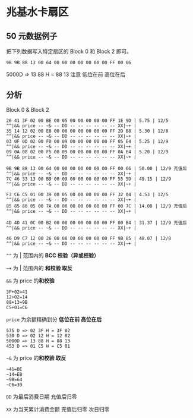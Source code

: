 # 兆基水卡扇区

## 50 元数据例子

把下列数据写入特定扇区的 Block 0 和 Block 2 即可。

`9B 9B 88 13 00 64 00 00 00 00 00 00 00 FF 00 66`

5000D => 13 88 H = 88 13 注意 低位在前 高位在后

## 分析

Block 0 & Block 2

```
26 41 3F 02 00 BE 00 05 00 00 00 00 00 FF 1E 9D | 5.75 | 12/5
^^|&& price -- ~& -- DD -- -- -- -- -- -- XX|~+ |
35 14 12 02 00 EB 00 08 00 00 00 00 00 FF 2D B8 | 5.30 | 12/8
^^|&& price -- ~& -- DD -- -- -- -- -- -- XX|~+ |
03 0F 0D 02 00 F0 00 09 00 00 00 00 00 FF 05 E4 | 5.25 | 12/9
^^|&& price -- ~& -- DD -- -- -- -- -- -- XX|~+ |
09 0A 08 02 00 F5 00 09 00 00 00 00 00 FF 0A E4 | 5.20 | 12/9
^^|&& price -- ~& -- DD -- -- -- -- -- -- XX|~+ |
```

```
9B 9B 88 13 00 64 00 00 00 00 00 00 00 FF 00 66 | 50.00 | 12/9 充值后
^^|&& price -- ~& -- DD -- -- -- -- -- -- XX|~+ |
7C 46 33 13 00 B9 00 09 00 00 00 00 00 FF 55 5D | 49.15 | 12/9
^^|&& price -- ~& -- DD -- -- -- -- -- -- XX|~+ |
```

```
F3 C6 C5 01 00 39 00 05 00 00 00 00 00 FF 32 04 | 4.53 | 12/5
^^|&& price -- ~& -- DD -- -- -- -- -- -- XX|~+ |
85 85 80 05 00 7A 00 00 00 00 00 00 00 FF 00 7C | 14.08 | 12/9 充值后
^^|&& price -- ~& -- DD -- -- -- -- -- -- XX|~+ |
```

```
4D 4D 41 0C 00 B2 00 00 00 00 00 00 00 FF 00 B4 | 31.37 | 12/9 充值后
^^|&& price -- ~& -- DD -- -- -- -- -- -- XX|~+ |
```

```
46 D9 C7 12 00 26 00 08 00 00 00 00 00 FF 9B 85 | 48.07 | 12/8
^^|&& price -- ~& -- DD -- -- -- -- -- -- XX|~+ |
```

`^^` 为 | 范围内的 **BCC 校验（异或校验）**

`~+` 为 | 范围内的 **和校验 取反**

`&&` 为 price 的**和校验**

```
3F+02=41
12+02=14
88+13=9B
C5+01=C6
```

`price` 为余额精确到分 **低位在前 高位在后**

```
575 D => 02 3F H = 3F 02
530 D => 02 12 H = 12 02
5000D => 13 88 H = 88 13
453 D => 01 C5 H = C5 01
```

`~&` 为 price 的**和校验 取反**

```
~41=BE
~14=EB
~9B=64
~C6=39
```

`DD` 为最后消费日期 充值后归零

`XX` 为当天累计消费金额 充值后归零 次日归零
